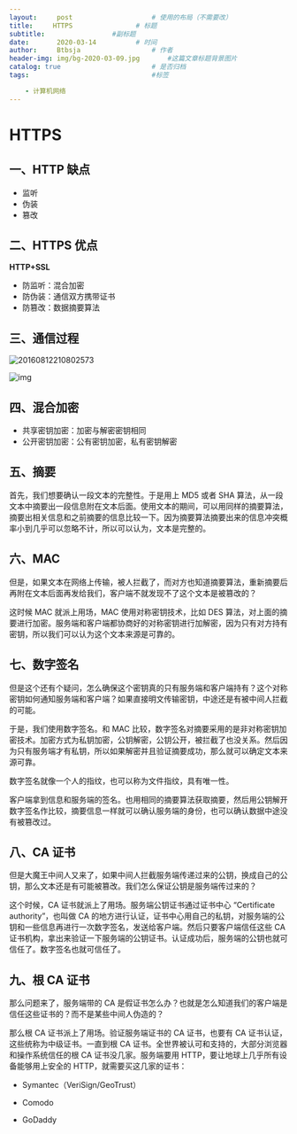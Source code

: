 ```yaml
---
layout:     post   				    # 使用的布局（不需要改）
title:     HTTPS			    # 标题 
subtitle:                 #副标题
date:       2020-03-14			# 时间
author:     Btbsja					# 作者
header-img: img/bg-2020-03-09.jpg 	    #这篇文章标题背景图片
catalog: true 						# 是否归档
tags:								#标签

    - 计算机网络
---
```


# HTTPS

## 一、HTTP 缺点

- 监听
- 伪装
- 篡改

## 二、HTTPS 优点

**HTTP+SSL**

- 防监听：混合加密
- 防伪装：通信双方携带证书
- 防篡改：数据摘要算法

## 三、通信过程

![20160812210802573](HTTP://gitee.com/btbsja/BlogImg/raw/master/blog/2020/03/20200314002734.png)

![img](HTTP://gitee.com/btbsja/BlogImg/raw/master/blog/2020/03/20200314003043)

## 四、混合加密

- 共享密钥加密：加密与解密密钥相同
- 公开密钥加密：公有密钥加密，私有密钥解密

## 五、摘要

首先，我们想要确认一段文本的完整性。于是用上 MD5 或者 SHA 算法，从一段文本中摘要出一段信息附在文本后面。使用文本的期间，可以用同样的摘要算法，摘要出相关信息和之前摘要的信息比较一下。因为摘要算法摘要出来的信息冲突概率小到几乎可以忽略不计，所以可以认为，文本是完整的。

## 六、MAC
但是，如果文本在网络上传输，被人拦截了，而对方也知道摘要算法，重新摘要后再附在文本后面再发给我们，客户端不就发现不了这个文本是被篡改的？

这时候 MAC 就派上用场，MAC 使用对称密钥技术，比如 DES 算法，对上面的摘要进行加密。服务端和客户端都协商好的对称密钥进行加解密，因为只有对方持有密钥，所以我们可以认为这个文本来源是可靠的。

## 七、数字签名
但是这个还有个疑问，怎么确保这个密钥真的只有服务端和客户端持有？这个对称密钥如何通知服务端和客户端？如果直接明文传输密钥，中途还是有被中间人拦截的可能。

于是，我们使用数字签名。和 MAC 比较，数字签名对摘要采用的是非对称密钥加密技术。加密方式为私钥加密，公钥解密，公钥公开，被拦截了也没关系。然后因为只有服务端才有私钥，所以如果解密并且验证摘要成功，那么就可以确定文本来源可靠。

数字签名就像一个人的指纹，也可以称为文件指纹，具有唯一性。

客户端拿到信息和服务端的签名。也用相同的摘要算法获取摘要，然后用公钥解开数字签名作比较，摘要信息一样就可以确认服务端的身份，也可以确认数据中途没有被篡改过。

## 八、CA 证书
但是大魔王中间人又来了，如果中间人拦截服务端传递过来的公钥，换成自己的公钥，那么文本还是有可能被篡改。我们怎么保证公钥是服务端传过来的？

这个时候，CA 证书就派上了用场。服务端公钥证书通过证书中心 “Certificate authority”，也叫做 CA 的地方进行认证，证书中心用自己的私钥，对服务端的公钥和一些信息再进行一次数字签名，发送给客户端。然后只要客户端信任这些 CA 证书机构，拿出来验证一下服务端的公钥证书。认证成功后，服务端的公钥也就可信任了。数字签名也就可信任了。

## 九、根 CA 证书
那么问题来了，服务端带的 CA 是假证书怎么办？也就是怎么知道我们的客户端是信任这些证书的？而不是某些中间人伪造的？

那么根 CA 证书派上了用场。验证服务端证书的 CA 证书，也要有 CA 证书认证，这些统称为中级证书。一直到根 CA 证书。全世界被认可和支持的，大部分浏览器和操作系统信任的根 CA 证书没几家。服务端要用 HTTP，要让地球上几乎所有设备能够用上安全的 HTTP，就需要买这几家的证书：

- Symantec（VeriSign/GeoTrust）

- Comodo

- GoDaddy
  